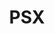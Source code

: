 ---
permalink: /technicalreference/psx/psx/
layout: default
title: PSX
nav_order: 12
parent: Technical Reference
---